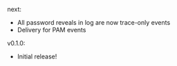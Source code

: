 next:

-   All password reveals in log are now trace-only events
-   Delivery for PAM events

v0.1.0:

-   Initial release!
